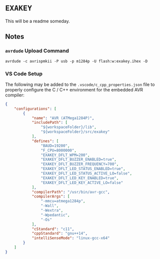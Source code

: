 # `EXAKEY`

This will be a readme someday.

## Notes

### `avrdude` Upload Command

```
avrdude -c avrispmkii -P usb -p m1284p -U flash:w:exakey.ihex -D
```

### VS Code Setup

The following may be added to the `.vscode/c_cpp_properties.json` file to properly configure the C / C++ environment for
the embedded AVR compiler:

```json
{
    "configurations": [
        {
            "name": "AVR (ATMega1284P)",
            "includePath": [
                "${workspaceFolder}/lib",
                "${workspaceFolder}/src/exakey"
            ],
            "defines": [
                "BAUD=19200",
                "F_CPU=8000000",
                "EXAKEY_DFLT_WPM=200",
                "EXAKEY_DFLT_BUZZER_ENABLED=true",
                "EXAKEY_DFLT_BUZZER_FREQUENCY=700",
                "EXAKEY_DFLT_LED_STATUS_ENABLED=true",
                "EXAKEY_DFLT_LED_STATUS_ACTIVE_LO=false",
                "EXAKEY_DFLT_LED_KEY_ENABLED=true",
                "EXAKEY_DFLT_LED_KEY_ACTIVE_LO=false"
            ],
            "compilerPath": "/usr/bin/avr-gcc",
            "compilerArgs": [
                "-mmcu=atmega1284p",
                "-Wall",
                "-Wextra",
                "-Wpedantic",
                "-Os"
            ],
            "cStandard": "c11",
            "cppStandard": "gnu++14",
            "intelliSenseMode": "linux-gcc-x64"
        }
    ]
}
```
